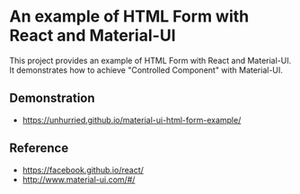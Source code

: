 # An example of HTML Form with React and Material-UI

This project provides an example of HTML Form with React and Material-UI.   
It demonstrates how to achieve "Controlled Component" with Material-UI.

## Demonstration

* https://unhurried.github.io/material-ui-html-form-example/

## Reference

* https://facebook.github.io/react/
* http://www.material-ui.com/#/

